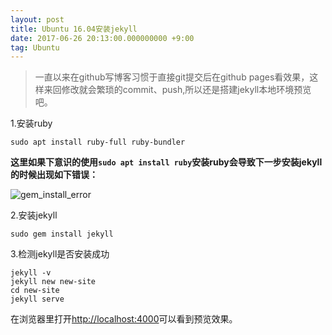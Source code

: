 ```yaml
---
layout: post
title: Ubuntu 16.04安装jekyll
date: 2017-06-26 20:13:00.000000000 +9:00
tag: Ubuntu 
---
```


> 一直以来在github写博客习惯于直接git提交后在github pages看效果，这样来回修改就会繁琐的commit、push,所以还是搭建jekyll本地环境预览吧。

1.安装ruby

```shell
sudo apt install ruby-full ruby-bundler
```
**这里如果下意识的使用`sudo apt install ruby`安装ruby会导致下一步安装jekyll的时候出现如下错误：**

![gem\_install\_error](http://oq782gkz3.bkt.clouddn.com/gem_install_jekyll_errors.png)

2.安装jekyll

```shell
sudo gem install jekyll
```
3.检测jekyll是否安装成功

```shell
jekyll -v
jekyll new new-site
cd new-site
jekyll serve
```
在浏览器里打开[http://localhost:4000](http://localhost:4000)可以看到预览效果。
